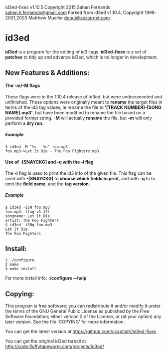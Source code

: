 id3ed-fixes v1.10.5 Copyright 2015 Sahan Fernando <sahan.h.fernando@gmail.com>
Forked from id3ed v1.10.4, Copyright 1998-2001,2003 Matthew Mueller <donut@azstarnet.com>

# id3ed
**id3ed** is a program for the editing of id3-tags. **id3ed-fixes** is a set of **patches** to tidy up and advance id3ed, which is no longer in development.

## New Features & Additions:

#### The -m/-M flags

These flags were in the 1.10.4 release of id3ed, but were undocumented and 
unfinished. These options were originally meant to **rename** the target files in 
terms of the id3 tag values, ie rename the file to 
**'[TRACK NUMBER]-[SONG NAME].mp3'**, 
but have been modified to rename the file based on a provided format string. 
**-M** will actually **rename** the file, but **-m** will only perform a **dry run.**

##### Example

    $ id3ed -M "%s - %n" foo.mp3
    foo.mp3->Let It Die - The Foo Fighters.mp3

#### Use of -[SNAYCKG] and -q with the -i flag

The **-i** flag is used to print the id3 info of the given file. This flag can be 
used with **-[SNAYCKG]** to **choose which fields to print**, and with **-q** to to omit the **field name**, and the **tag version**.

##### Example

    $ id3ed -iSN foo.mp3
    foo.mp3: (tag v1.1?)
    songname: Let It Die
    artist: The Foo Fighters 
    $ id3ed -iSNq foo.mp3
    Let It Die
    The Foo Fighters 

## Install:
    1 ./configure
    2 make
    3 make install

For more install info: **./configure --help**

## Copying:
This program is free software; you can redistribute it and/or modify
it under the terms of the GNU General Public License as published by
the Free Software Foundation; either version 2 of the License, or
(at your option) any later version. 
See the file 'COPYING' for more information.

You can get the latest version at 
https://github.com/ccapitalK/id3ed-fixes

You can get the original id3ed tarball at
http://code.fluffytapeworm.com/projects/id3ed/
